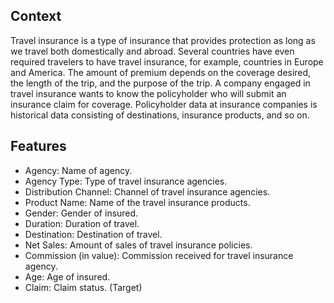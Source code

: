 ## Context
Travel insurance is a type of insurance that provides protection as long as we travel both domestically and abroad. Several countries have even required travelers to have travel insurance, for example, countries in Europe and America. The amount of premium depends on the coverage desired, the length of the trip, and the purpose of the trip. A company engaged in travel insurance wants to know the policyholder who will submit an insurance claim for coverage. Policyholder data at insurance companies is historical data consisting of destinations, insurance products, and so on.

## Features
-	Agency: Name of agency.
-	Agency Type: Type of travel insurance agencies.
-	Distribution Channel: Channel of travel insurance agencies.
-	Product Name: Name of the travel insurance products.
-	Gender: Gender of insured.
-	Duration: Duration of travel.
-	Destination: Destination of travel.
-	Net Sales: Amount of sales of travel insurance policies.
-	Commission (in value): Commission received for travel insurance agency.
-	Age: Age of insured.
-	Claim: Claim status. (Target)
